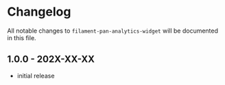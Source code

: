 # Changelog

All notable changes to `filament-pan-analytics-widget` will be documented in this file.

## 1.0.0 - 202X-XX-XX

- initial release
